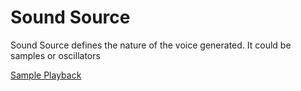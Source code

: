 ---
---
# Sound Source

Sound Source defines the nature of the voice generated.
It could be samples or oscillators 

[Sample Playback](/types/sample_playback)

